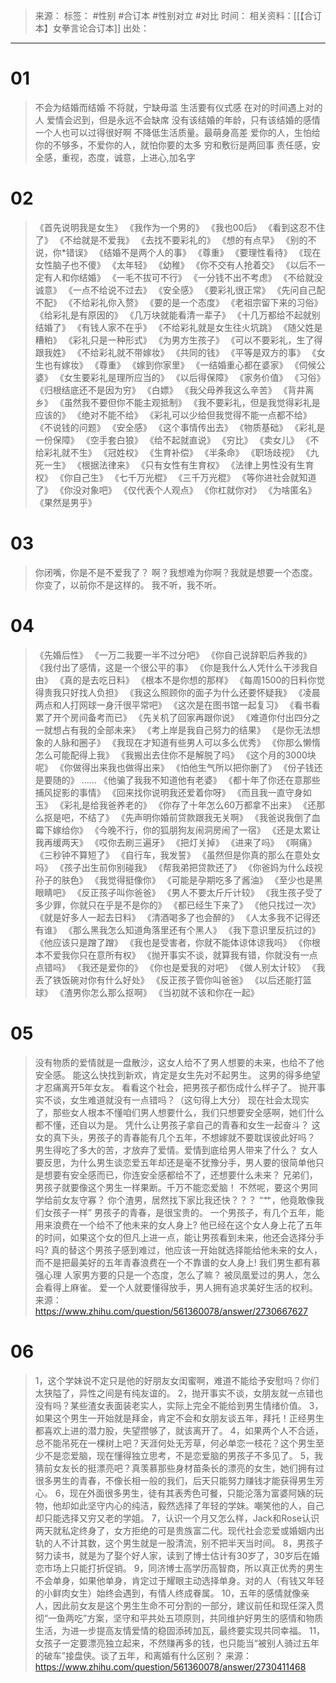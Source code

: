 > 来源：
> 标签： #性别 #合订本 #性别对立 #对比 
> 时间：
> 相关资料：[[【合订本】女拳言论合订本]]
> 出处：
***
# 01
> 不会为结婚而结婚
不将就，宁缺毋滥
生活要有仪式感
在对的时间遇上对的人
爱情会迟到，但是永远不会缺席
没有该结婚的年龄，只有该结婚的感情
一个人也可以过得很好啊
不降低生活质量。最萌身高差
爱你的人，生怕给你的不够多，不爱你的人，就怕你要的太多
穷和敷衍是两回事
责任感，安全感，重视，态度，诚意，上进心,加名字

# 02
> 《首先说明我是女生》
《我作为一个男的》
《我也00后》
《看到这忍不住了》
《不给就是不爱我》
《去找不要彩礼的》
《想的有点早》
《别的不说，你*错误》
《结婚不是两个人的事》
《尊重》
《要理性看待》
《现在女性脑子也不傻》
《太年轻》
《幼稚》
《你不交有人抢着交》
《以后不一定有人和你结婚》
《一毛不拔可不行》
《一分钱不出不考虑》
《不给就没诚意》
《一点不给说不过去》
《安全感》
《要彩礼很正常》
《先问自己配不配》
《不给彩礼你入赘》
《要的是一个态度》
《老祖宗留下来的习俗》
《给彩礼是有原因的》
《几万块就能看清一辈子》
《十几万都给不起就别结婚了》
《有钱人家不在乎》
《不给彩礼就是女生往火坑跳》
《随父姓是糟粕》
《彩礼只是一种形式》
《为男方生孩子》
《可以不要彩礼，生了得跟我姓》
《不给彩礼就不带嫁妆》
《共同的钱》
《平等是双方的事》
《女生也有嫁妆》
《尊重》
《嫁到你家里》
《一结婚重心都在婆家》
《伺候公婆》
《女生要彩礼是理所应当的》
《以后得保障》
《家务价值》
《习俗》
《归根结底还不是因为穷》
《白嫖》
《我父母养我这么辛苦》
《背井离乡》
《虽然我不要但你不能主观抵制》
《我不要彩礼，但是我觉得彩礼是应该的》
《绝对不能不给》
《彩礼可以少给但我觉得不能一点都不给》
《不说钱的问题》
《安全感》
《这个事情传出去》
《物质基础》
《彩礼是一份保障》
《空手套白狼》
《给不起就直说》
《穷比》
《卖女儿》
《不给彩礼就不生》
《冠姓权》
《生育补偿》
《半条命》
《职场歧视》
《九死一生》
《根据法律来》
《只有女性有生育权》
《法律上男性没有生育权》
《你自己生》
《七千万光棍》
《三千万光棍》
《等你进社会就知道了》
《你没对象吧》
《仅代表个人观点》
《你杠就你对》
《为啥匿名》
《果然是男乎》

# 03
> 你闭嘴，你是不是不爱我了？
啊？我想难为你啊？我就是想要一个态度。
你变了，以前你不是这样的。
我不听，我不听。

# 04
> 《先婚后性》
《一万二我要一半不过分吧》
《你自己说辞职后养我的》
《我付出了感情，这是一个很公平的事》
《你是我什么人凭什么干涉我自由》
《真的是去吃日料》
《根本不是你想的那样》
《每周1500的日料你觉得贵我只好找人负担》
《我这么照顾你的面子为什么还要怀疑我》
《凌晨两点和人打网球一身汗很平常吧》
《这次是在图书馆一起复习》
《看书看累了开个房间备考而已》
《先关机了回家再跟你说》
《难道你付出四分之一就想占有我的全部未来》
《考上岸是我自己努力的结果》
《是你无法想象的人脉和圈子》
《我现在才知道有些男人可以多么优秀》
《你那么懒惰怎么可能配得上我》
《我搬出去住你不是解脱了吗》
《这个月的3000块呢》
《你做得出来我也做得出来》
《怕他生气所以把你删了》
《份子钱还是要随的》
……
《他骗了我我不知道他有老婆》
《都十年了你还在意那些捕风捉影的事情》
《回来找你说明我还爱着你呀》
《而且我一直守身如玉》
《彩礼是给我爸养老的》
《你存了十年怎么60万都拿不出来》
《还那么抠是吧，不结了》
《先声明你婚前贷款跟我无关啊》
《我爸说我倒了血霉下嫁给你》
《今晚不行，你的狐朋狗友闹洞房闹了一宿》
《还是太累让我再缓两天》
《哎你去刷三遍牙》
《把灯关掉》
《进来了吗》
《啊痛》
《三秒钟不算短了》
《自行车，我发誓》
《虽然但是你真的那么在意处女吗》
《孩子出生前你别碰我》
《帮我弟把贷款还了》
《你爸妈为什么歧视孙子的肤色》
《我觉得挺像你》
《可能是孕期吃多了酱油》
《至少也是黑眼睛吧》
《反正孩子叫你爸爸》
《男人不要太斤斤计较》
《我生孩子受了多少罪，你就只在乎是不是你的》
《都已经生下来了》
《他只找过一次》
《就是好多人一起去日料》
《清酒喝多了也会醉的》
《人太多我不记得还有谁》
《那么黑我怎么知道角落里还有个黑人》
《我下意识里反抗过的》
《他应该只是蹭了蹭》
《我也是受害者，你就不能体谅体谅我吗》
《你根本不爱我你只在意所有权》
《抛开事实不谈，就算我有错，你就没有一点点错吗》
《我还是爱你的》
《你也是爱我的对吧》
《做人别太计较》
《我丢了铁饭碗对你有什么好处》
《反正孩子管你叫爸爸》
《以后还能打篮球》
《渣男你怎么那么抠啊》
《当初就不该和你在一起》

# 05
> 没有物质的爱情就是一盘散沙，这女人给不了男人想要的未来，也给不了他安全感。
能这么快找到新欢，肯定是女生先对不起男生。
这男的得多绝望才忍痛离开5年女友。
看看这个社会，把男孩子都伤成什么样子了。
抛开事实不谈，女生难道就没有一点错吗？（这句得上大分）
现在社会太现实了，那些女人根本不懂咱们男人想要什么，我们只想要安全感啊，她们什么都不懂，还自以为是。
凭什么让男孩子拿自己的青春和女生一起奋斗？
这女的真下头，男孩子的青春能有几个五年，不想嫁就不要耽误彼此好吗？
男生得吃了多大的苦，才放弃了爱情。爱情到底给男人带来了什么？
女人要反思，为什么男生谈恋爱五年却还是毫不犹豫分手，男人要的很简单他只是想要有安全感而已，你连安全感都给不了，还想要什么未来？
兄弟们，男孩子就要像这个男生一样果断。千万不能恋爱脑！
不然呢，要这个男同学给前女友守寡？
你个渣男，居然找下家比我还快？？？
“艹，他竟敢像我们女孩子一样”
男孩子的青春，是很宝贵的。
一个男孩子，有几个五年，能用来浪费在一个给不了他未来的女人身上?
他已经在这个女人身上花了五年的时间，如果这个女的但凡上进一点，能让男孩看到未来，他还会选择分手吗?
真的替这个男孩子感到难过，他应该一开始就选择能给他未来的女人，而不是把最美好的五年青春浪费在一个不靠谱的女人身上!
我们男生都有慕强心理
人家男方要的只是一个态度，怎么了嘛？
被凤凰爱过的男人，怎么会看得上麻雀。
爱一个人就要懂得放手，男人拥有追求美好生活的权利。
来源：https://www.zhihu.com/question/561360078/answer/2730667627

# 06
> 1，这个学妹说不定只是他的好朋友女闺蜜啊，难道不能给予安慰吗？你们太狭隘了，异性之间是有纯友谊的。
2，抛开事实不谈，女朋友就一点错也没有吗？某些渣女表面装老实人，实际上完全不能给到男生情绪价值。
3，如果这个男生一开始就是拜金，肯定不会和女朋友谈五年，拜托！正经男生都喜欢上进的潜力股，失望攒够了，就该离开了。
4，如果两个人不合适，总不能吊死在一棵树上吧？天涯何处无芳草，何必单恋一枝花？这个男生至少不是恋爱脑，现在懂得独立思考，不是恋爱脑的男孩子不多见了。
5，我猜前女友长的挺漂亮吧？真羡慕那些身材苗条长的漂亮的女生，她们拥有过很多男生的青春，不像长相一般的我们，后天只能努力赚钱才能获得男生芳心。
6，现在外面很多男生，徒有其表秀色可餐，只能沦落为富婆阿姨的玩物，他却如此坚守内心的纯洁，毅然选择了年轻的学妹。嘲笑他的人，自己却只能选择又穷又老的学姐。
7，认识一个月又怎么样，Jack和Rose认识两天就私定终身了，女方拒绝的可是贵族富二代。现代社会恋爱或婚姻内出轨的人不计其数，这个男生就是一股清流，别不把半天当时间。
8，男孩子努力读书，就是为了娶个好人家，读到了博士估计有30岁了，30岁后在婚恋市场上只能打折促销。
9，同济博士高学历高智商，所以真正优秀的男生不会单身，如果他单身，肯定过于耀眼主动选择单身。对的人（有钱又年轻的小鲜肉女生）始终会遇到，有情人终成眷属。
10，五年的感情就像亲人，因此前女友是这个男生生命不可分割的一部分，建议前任和现任深入贯彻“一鱼两吃”方案，坚守和平共处五项原则，共同维护好男生的感情和物质生活，为进一步提高友情爱情的稳固添砖加瓦，最终要实现共同幸福。
11，女孩子一定要漂亮独立起来，不然赚再多的钱，也只能当“被别人骑过五年的破车”接盘侠。谈了五年，和离婚有什么区别？
来源：https://www.zhihu.com/question/561360078/answer/2730411468